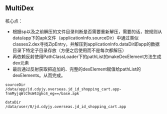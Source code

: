 ## MultiDex

核心点：

- 根据sp以及之前解压的文件目录判断是否需要重新解压，需要的话，按规则从data/app下的apk文件（applicationInfo.sourceDir）中通过类似classes2.dex寻找ZipEntry，并解压到applicationInfo.dataDir即app的数据目录下特定子目录存放（方便之后使用而不是每次都解压）
- 再依赖反射使用PathClassLoader下的pathList的makeDexElement方法生成dex元素
- 最后通过反射获取把追加的、完整的dexElement赋值给pathList的dexElements。从而完成。

```plain
sourceDir
/data/app/jd.cdyjy.overseas.jd_id_shopping_cart.app-fnmMyjqWlC9sW43gkc4_eg==/base.apk

dataDir
/data/user/0/jd.cdyjy.overseas.jd_id_shopping_cart.app

```